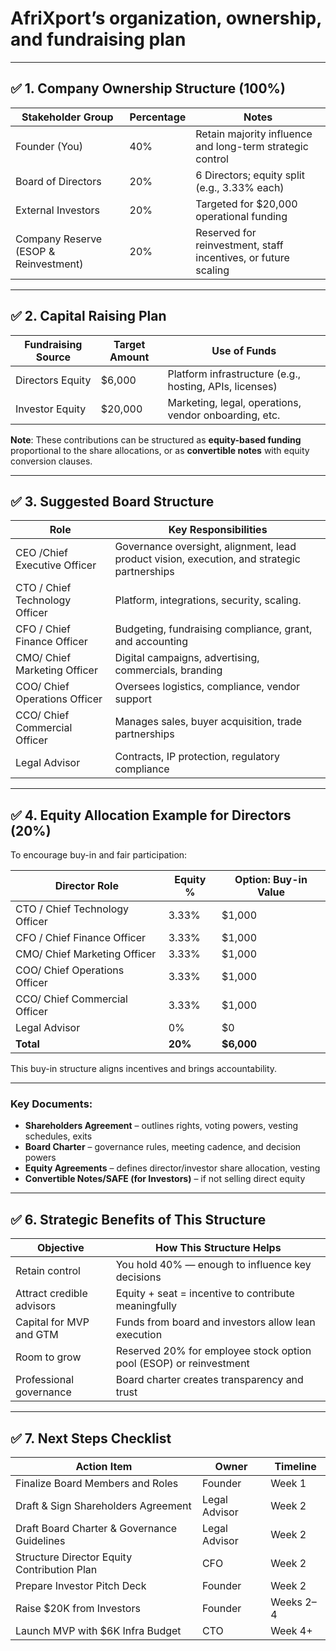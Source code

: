 # AfriXport’s organization, ownership, and fundraising plan

---

## ✅ **1. Company Ownership Structure (100%)**

| Stakeholder Group                     | Percentage | Notes                                                          |
| ------------------------------------- | ---------- | -------------------------------------------------------------- |
| Founder (You)                         | 40%        | Retain majority influence and long-term strategic control      |
| Board of Directors                    | 20%        | 6 Directors; equity split (e.g., 3.33% each)                   |
| External Investors                    | 20%        | Targeted for \$20,000 operational funding                      |
| Company Reserve (ESOP & Reinvestment) | 20%        | Reserved for reinvestment, staff incentives, or future scaling |

---

## ✅ **2. Capital Raising Plan**

| Fundraising Source | Target Amount | Use of Funds                                            |
| ------------------ | ------------- | ------------------------------------------------------- |
| Directors Equity   | \$6,000       | Platform infrastructure (e.g., hosting, APIs, licenses) |
| Investor Equity    | \$20,000      | Marketing, legal, operations, vendor onboarding, etc.   |

**Note**: These contributions can be structured as **equity-based funding** proportional to the share allocations, or as **convertible notes** with equity conversion clauses.

---

## ✅ **3. Suggested Board Structure**

| Role                    | Key Responsibilities                                              |
| ----------------------- | ----------------------------------------------------------------- |
| CEO /Chief Executive Officer | Governance oversight, alignment, lead product vision, execution, and strategic partnerships |
| CTO / Chief Technology Officer | Platform, integrations, security, scaling.               |
| CFO / Chief Finance Officer | Budgeting, fundraising compliance, grant, and accounting   |
| CMO/ Chief Marketing Officer | Digital campaigns, advertising, commercials, branding  |
| COO/ Chief Operations Officer   | Oversees logistics, compliance, vendor support |
| CCO/ Chief Commercial Officer  | Manages sales, buyer acquisition, trade partnerships|
| Legal Advisor           | Contracts, IP protection, regulatory compliance                   |
---

## ✅ **4. Equity Allocation Example for Directors (20%)**

To encourage buy-in and fair participation:

| Director Role                    | Equity % | Option: Buy-in Value |
| ---------------------            | -------- | -------------------- |
| CTO / Chief Technology Officer   | 3.33%    | \$1,000              |
| CFO / Chief Finance Officer      | 3.33%    | \$1,000              |
| CMO/ Chief Marketing Officer     | 3.33%    | \$1,000              |
| COO/ Chief Operations Officer    | 3.33%    | \$1,000              |
| CCO/ Chief Commercial Officer    | 3.33%    | \$1,000              |
| Legal Advisor                    | 0%       | \$0          |
|**Total**             | **20%**  | **\$6,000**           |

This buy-in structure aligns incentives and brings accountability.

---

### Key Documents:

* **Shareholders Agreement** – outlines rights, voting powers, vesting schedules, exits
* **Board Charter** – governance rules, meeting cadence, and decision powers
* **Equity Agreements** – defines director/investor share allocation, vesting
* **Convertible Notes/SAFE (for Investors)** – if not selling direct equity

---

## ✅ **6. Strategic Benefits of This Structure**

| Objective                 | How This Structure Helps                                           |
| ------------------------- | ------------------------------------------------------------------ |
| Retain control            | You hold 40% — enough to influence key decisions                   |
| Attract credible advisors | Equity + seat = incentive to contribute meaningfully               |
| Capital for MVP and GTM   | Funds from board and investors allow lean execution                |
| Room to grow              | Reserved 20% for employee stock option pool (ESOP) or reinvestment |
| Professional governance   | Board charter creates transparency and trust                       |

---

## ✅ **7. Next Steps Checklist**

| Action Item                                 | Owner         | Timeline  |
| ------------------------------------------- | ------------- | --------- |
| Finalize Board Members and Roles            | Founder       | Week 1    |
| Draft & Sign Shareholders Agreement         | Legal Advisor | Week 2    |
| Draft Board Charter & Governance Guidelines | Legal Advisor | Week 2    |
| Structure Director Equity Contribution Plan | CFO           | Week 2    |
| Prepare Investor Pitch Deck                 | Founder       | Week 2    |
| Raise \$20K from Investors                  | Founder       | Weeks 2–4 |
| Launch MVP with \$6K Infra Budget           | CTO           | Week 4+   |


